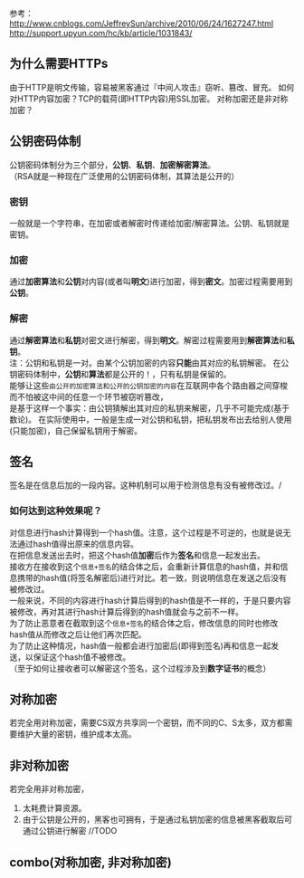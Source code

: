 参考：
http://www.cnblogs.com/JeffreySun/archive/2010/06/24/1627247.html
http://support.upyun.com/hc/kb/article/1031843/

## 为什么需要HTTPs
由于HTTP是明文传输，容易被黑客通过『中间人攻击』窃听、篡改、冒充。
如何对HTTP内容加密？TCP的载荷(即HTTP内容)用SSL加密。
对称加密还是非对称加密？

## 公钥密码体制
公钥密码体制分为三个部分，**公钥**、**私钥**、**加密解密算法**。</br>
（RSA就是一种现在广泛使用的公钥密码体制，其算法是公开的）
### 密钥
一般就是一个字符串，在加密或者解密时传递给加密/解密算法。公钥、私钥就是密钥。
### 加密
通过**加密算法**和**公钥**对内容(或者叫**明文**)进行加密，得到**密文**。加密过程需要用到**公钥**。
### 解密
通过**解密算法**和**私钥**对密文进行解密，得到**明文**。解密过程需要用到**解密算法**和**私钥**。</br>
注：公钥和私钥是一对。由某个公钥加密的内容**只能**由其对应的私钥解密。
在公钥密码体制中，**公钥**和**算法**都是公开的！，只有私钥是保留的。</br>
能够让这些`由公开的加密算法和公开的公钥加密的内容`在互联网中各个路由器之间穿梭而不怕被这中间的任意一个环节被窃听篡改，</br>
是基于这样一个事实：由公钥猜解出其对应的私钥来解密，几乎不可能完成(基于数论)。
在实际使用中，一般是生成一对公钥和私钥，把私钥发布出去给别人使用(只能加密)，自己保留私钥用于解密。

## 签名
签名是在信息后加的一段内容。这种机制可以用于检测信息有没有被修改过。/<br>
### 如何达到这种效果呢？
对信息进行hash计算得到一个hash值。注意，这个过程是不可逆的，也就是说无法通过hash值得出原来的信息内容。</br>
在把信息发送出去时，把这个hash值**加密**后作为**签名**和信息一起发出去。</br>
接收方在接收到这个`信息+签名`的结合体之后，会重新计算信息的hash值，并和信息携带的hash值(将签名解密后)进行对比。若一致，则说明信息在发送之后没有被修改过。</br>
一般来说，不同的内容进行hash计算后得到的hash值是不一样的，于是只要内容被修改，再对其进行hash计算后得到的hash值就会与之前不一样。</br>
为了防止恶意者在截取到这个`信息+签名`的结合体之后，修改信息的同时也修改hash值从而修改之后让他们再次匹配。</br>
为了防止这种情况，hash值一般都会进行加密后(即得到签名)再和信息一起发送，以保证这个hash值不被修改。</br>
（至于如何让接收者可以解密这个签名，这个过程涉及到**数字证书**的概念）
## 对称加密
若完全用对称加密，需要CS双方共享同一个密钥，而不同的C、S太多，双方都需要维护大量的密钥，维护成本太高。
## 非对称加密
若完全用非对称加密，
1. 太耗费计算资源。
2. 由于公钥是公开的，黑客也可拥有，于是通过私钥加密的信息被黑客截取后可通过公钥进行解密
//TODO
## combo(对称加密, 非对称加密)

